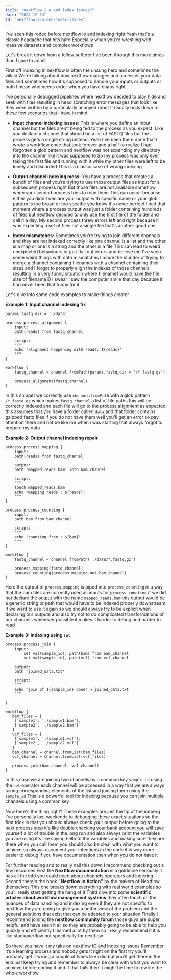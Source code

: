 ```yaml
---
title: "nextflow i o and index issues?"
date: "2024-12-13"
id: "nextflow-i-o-and-index-issues"
---
```


 I've seen this rodeo before nextflow io and indexing right Yeah that's a classic headache that hits hard Especially when you're wrestling with massive datasets and complex workflows

Let's break it down from a fellow sufferer I've been through this more times than I care to admit

First off indexing in nextflow is often the unsung hero and sometimes the villain We're talking about how nextflow manages and accesses your data files and sometimes how it's supposed to handle your inputs or outputs or both I mean who needs order when you have chaos right

I've personally debugged pipelines where nextflow decided to play hide and seek with files resulting in head scratching error messages that look like they were written by a particularly annoyed robot It usually boils down to these few scenarios that i have in mind

*   **Input channel indexing issues:** This is where you define an input channel but the files aren’t being fed to the process as you expect. Like you declare a channel that should be a list of FASTQ files but the process gets a single string instead. Yeah I've been there done that I wrote a workflow once that took forever and a half to realize I had forgotten a glob pattern and nextflow was not expanding my directory into the channel like it was supposed to So my process was only ever taking the first file and running with it while my other files were left to be lonely and discarded This is a classic case of wrong indexing

*   **Output channel indexing mess:** You have a process that creates a bunch of files and you’re trying to use those output files as input for a subsequent process right But those files are not available somehow when your second process tries to read them This can occur because either you didn't declare your output with specific name or your glob pattern is too broad or too specific you know it's never perfect I had that moment where a process output was just a folder containing hundreds of files but nextflow decided to only use the first file of the folder and call it a day. My second process threw errors left and right because it was expecting a set of files not a single file that's another good one

*   **Index mismatches:** Sometimes you’re trying to join different channels and they are not indexed correctly like one channel is a list and the other is a map or one is a string and the other is a file This can lead to weird unexpected behaviours or just flat-out errors and believe me I've seen some weird things with data mismatches I made the blunder of trying to merge a channel containing filenames with a channel containing their sizes and I forgot to properly align the indexes of those channels resulting in a very funny situation where filename1 would have the file size of filename10 I swear I saw the computer smile that day because it had never been that funny for it

Let's dive into some code examples to make things clearer

**Example 1: Input channel indexing fix**

```nextflow
params.fastq_dir = './data'

process process_alignment {
    input:
    path(reads) from fastq_channel

    script:
    """
    echo 'alignment happening with reads: ${reads}'
    """
}

workflow {
    fastq_channel = channel.fromPath(params.fastq_dir + '/*.fastq.gz')

    process_alignment(fastq_channel)
}
```

In this snippet we correctly use `channel.fromPath` with a glob pattern `/*.fastq.gz` which makes `fastq_channel` a list of file paths this will be correctly indexed and each file will go to the process alignment as expected this assumes that you have a folder called `data` and that folder contains gzipped fastq files if you do not have them well you'll get an error so pay attention there and not be like me when i was starting that always forgot to prepare my data

**Example 2: Output channel indexing repair**

```nextflow
process process_mapping {
    input:
    path(reads) from fastq_channel

    output:
    path 'mapped_reads.bam' into bam_channel

    script:
    """
    touch mapped_reads.bam
    echo 'mapping reads : ${reads}'
    """
}

process process_counting {
    input:
    path bam from bam_channel

    script:
    """
    echo 'counting from : ${bam}'
    """
}

workflow {
    fastq_channel = channel.fromPath('./data/*.fastq.gz')

    process_mapping(fastq_channel)
    process_counting(process_mapping.out.bam_channel)
}
```

Here the output of `process_mapping` is piped into `process_counting` in a way that the bam files are correctly used as inputs for `process_counting` if we did not declare the output with the name `mapped_reads.bam` this output would be a generic string or path that would have to be indexed properly downstream if we want to use it again so we should always try to be explicit when declaring our outputs and also try not to do complicated transformations of our channels whenever possible it makes it harder to debug and harder to read

**Example 3: Indexing using `set`**

```nextflow
process process_join {
    input:
        set val(sample_id), path(bam) from bam_channel
        set val(sample_id), path(vcf) from vcf_channel

    output:
    path 'joined_data.txt'

    script:
    """
    echo 'join of ${sample_id} done' > joined_data.txt
    """

}

workflow {
   bam_files = [
    ['sample1', './sample1.bam'],
    ['sample2', './sample2.bam']
   ]
   vcf_files = [
    ['sample1', './sample1.vcf'],
    ['sample2', './sample2.vcf']
   ]
   bam_channel = channel.fromList(bam_files)
   vcf_channel = channel.fromList(vcf_files)

   process_join(bam_channel, vcf_channel)
}

```

In this case we are joining two channels by a common key `sample_id` using the `set` operator each channel will be accessed in a way that we are always taking corresponding elements of the list and joining them using the `sample_id` This is a powerful tool for indexing because you can join multiple channels using a common key

Now here's the thing right?  These examples are just the tip of the iceberg I've personally lost weekends to debugging these exact situations so the first trick is that you should always check your output before going to the next process step it's like double checking your bank account you will save yourself a lot of trouble in the long run and also always print the variables you are using it's like saying hello to the variables and making sure they are there when you call them you should also be clear with what you want to achieve so always document your intentions in the code it is way more easier to debug if you have documentation than when you do not have it

For further reading and to really nail this down I recommend checking out a few resources First the **Nextflow documentation** is a goldmine seriously it has all the info you could need about channels operators and indexing Second there's the book **"Nextflow in Action"** by the makers of Nextflow themselves This one breaks down everything with real world examples so you'll really start getting the hang of it Third dive into some **scientific articles about workflow management systems** they often touch on the nuances of data handling and indexing even if they are not specific to nextflow they are going to give you a better view of the problem and the general solutions that exist that can be adapted to your situation Finally I recommend joining the **nextflow community forum** those guys are super helpful and have seen it all so they are probably going to be able to help you quickly and efficiently I learned a lot by them so I really recommend it it is like stackoverflow but specifically for nextflow

So there you have it my take on nextflow IO and indexing issues Remember it’s a learning process and nobody gets it right on the first try you'll probably get it wrong a couple of times like i did but you'll get there in the end just keep trying and remember to always be clear with what you want to achieve before coding it and if that fails then it might be time to rewrite the whole workflow

